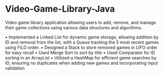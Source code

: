 # Video-Game-Library-Java
Video game library application allowing users to add, remove, and manage their game collections using various data structures and algorithms. 

•	Implemented a Linked List for dynamic game storage, allowing addition by ID and removal from the list, with a Queue tracking the 5 most recent games    using FILO order.
•	Designed a Stack to store removed games in LIFO order for easy recall 
• Used Merge Sort to sort by title
• Used Comparator for ID sorting in an ArrayList
•	Utilized a HashMap for efficient game searches by ID, ensuring no duplicates when adding new games and incorporating input validation

